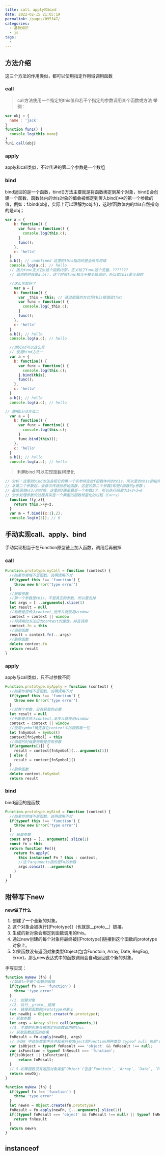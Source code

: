```yaml
---
title: call、apply和bind
date: 2022-02-15 21:05:19
permalink: /pages/095f47/
categories:
  - 基础知识
  - js
tags:
  - 
---
```


## 方法介绍
这三个方法的作用类似，都可以使用指定作用域调用函数
### call
> call方法使用一个指定的this值和若干个指定的参数调用某个函数或方法
举例：
```js
var obj = {
  name : 'jack'
}
function fun1() {
  console.log(this.name)
}
fun1.call(obj)
```
### apply
apply和call类似，不过传递的第二个参数是一个数组  

### bind
bind返回的是一个函数，bind()方法主要就是将函数绑定到某个对象，bind()会创建一个函数，函数体内的this对象的值会被绑定到传入bind()中的第一个参数的值，例如：f.bind(obj)，实际上可以理解为obj.f()，这时f函数体内的this自然指向的是obj；  
```js
var a = {
    b: function() {
      var func = function() {
        console.log(this.c);
      }
      func();
    },
    c: 'hello'
  }
  a.b(); // undefined 这里的this指向的是全局作用域
  console.log(a.c); // hello
  // 因为func定义在b这个函数内部，定义给了func这个变量，???????
  // 调用的时候是a.b()，这个时候func相当于被全局调用，所以其this是全局的
```
```js
  //这么写就好了
    var a = {
    b: function() {
      var _this = this; // 通过赋值的方式将this赋值给that
      var func = function() {
        console.log(_this.c);
      }
      func();
    },
    c: 'hello'
  }
  a.b(); // hello
  console.log(a.c); // hello
```
```js
  //用bind可以这么写
  // 使用bind方法一
  var a = {
    b: function() {
      var func = function() {
        console.log(this.c);
      }.bind(this);
      func();
    },
    c: 'hello'
  }
  a.b(); // hello
  console.log(a.c); // hello

// 使用bind方法二
  var a = {
    b: function() {
      var func = function() {
        console.log(this.c);
      }
      func.bind(this)();
    },
    c: 'hello'
  }
  a.b(); // hello
  console.log(a.c); // hello
```
> 利用bind 可以实现函数柯里化
```js
// 分析：这里的bind方法会把它的第一个实参绑定给f函数体内的this，所以里的this即指向{x:1}对象；
// 从第二个参数起，会依次传递给原始函数，这里的第二个参数2即是f函数的y参数；
// 最后调用m(3)的时候，这里的3便是最后一个参数z了，所以执行结果为1+2+3=6
// 分步处理参数的过程其实是一个典型的函数柯里化的过程（Curry）
  function f(y,z){
    return this.x+y+z;
  }
  var m = f.bind({x:1},2);
  console.log(m(3)); // 6
```

## 手动实现call、apply、bind
手动实现相当于在Function原型链上加入函数，调用后再删掉
### call
```js
Function.prototype.myCall = function (context) {
  //如果作用域不是函数，说明调用不对
  if(typeof this !== 'function') {
    throw new Error('type error')
  }
  //获取参数
  //第一个参数是this，不是真正的参数，所以要去掉
  let args = [...arguments].slice(1)
  let result = null
  //判断是否传入context,没传入就使用window
  context = context || window
  //将调用的方法设为context的属性，并且调用
  context.fn = this
  //调用函数
  result = context.fn(...args)
  //删除函数
  delete context.fn
  return result
}
```

### apply
apply与call类似，只不过参数不同
```js
Function.prototype.myApply = function (context) {
  //如果作用域不是函数，说明调用不对
  if(typeof this !== 'function') {
    throw new Error('type error')
  }
  //就两个参数，没有获取的必要
  let result = null
  //判断是否传入context,没传入就使用window
  context = context || window
  //使用symbol确定放在context中的函数唯一性
  let fnSymbol = Symbol()
  context[fnSymbol] = this
  //调用的时候要判断是否有参数
  if(arguments[1]) {
    result = context[fnSymbol](...arguments[1])
  } else {
    result = context[fnSymbol]()
  }
  //删除函数
  delete context.fnSymbol
  return result
```
### bind
bind返回的是函数
```js
Function.prototype.myBind = function (context) {
  //如果作用域不是函数，说明调用不对
  if(typeof this !== 'function') {
    throw new Error('type error')
  }
  // 获取参数
  const args = [...arguments].slice(1)
  const fn = this
  return function Fn(){
    return fn.apply(
      this instanceof Fn ? this : context,
      //这个arguments指的是Fn的参数
      args.concat(...arguments)
    )
  }
}
```

## 附带写下new
**new做了什么**  
1. 创建了一个全新的对象。  
2. 这个对象会被执行[[Prototype]]（也就是__proto__）链接。  
3. 生成的新对象会绑定到函数调用的this。  
4. 通过new创建的每个对象将最终被[[Prototype]]链接到这个函数的prototype对象上。  
5. 如果函数没有返回对象类型Object(包含Functoin, Array, Date, RegExg, Error)，那么new表达式中的函数调用会自动返回这个新的对象。  

手写实现：  
```js
function myNew (fn) {
  //如果fn不是个函数则报错
  if(typeof fn !== 'function') {
    throw 'type error'
  }
  //1. 创建对象
  //2. 执行__proto__链接
  //4. 链接到函数的prototype对象上
  let newObj = Object.create(fn.prototype);
  // 获取参数
  let args = Array.slice.call(arguments,1)
  //3. 生成的对象会被绑定到函数调用的this
  // 获取函数返回的结果
  fnResult = fn.apply(newObj, args)
  // 小结4 中这些类型中合并起来只有Object和Function两种类型 typeof null 也是'object'所以要不等于null，排除null
  var isObject = typeof fnResult === 'object' && fnResult !== null;
  var isFunction = typeof fnResult === 'function';
  if(isObject || isFunction){
      return fnResult;
  }
  // 5.如果函数没有返回对象类型`Object`(包含`Functoin`, `Array`, `Date`, `RegExg`, `Error`)，那么`new`表达式中的函数调用会自动返回这个新的对象。
  return newObj;
}
```

```js
function myNew (fn) {
  if(typeof fn !== 'function') {
    throw 'type error'
  }
  let newFn = Object.create(fn.prototype)
  fnResult = fn.apply(newFn, [...arguments].slice(1))
  if((typeof fnResult === 'object' && fnResult !== null) || typeof fnResult === 'function') {
    return fnResult
  }
  return newFn
}
```

## instanceof
```js

```